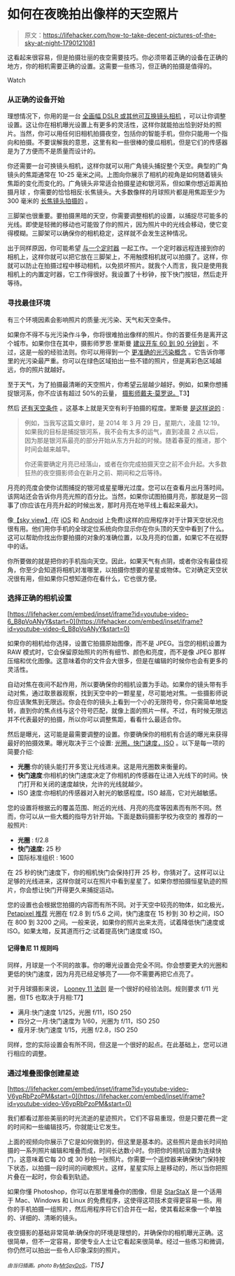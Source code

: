 # 如何在夜晚拍出像样的天空照片

> 原文：<https://lifehacker.com/how-to-take-decent-pictures-of-the-sky-at-night-1790121081>

这看起来很容易，但是拍摄壮丽的夜空需要技巧。你必须带着正确的设备在正确的地方，你的相机需要正确的设置。这需要一些练习，但正确的拍摄是值得的。

Watch

### 从正确的设备开始

理想情况下，你用的是一台 [全画幅 DSLR 或其他可互换镜头相机](https://lifehacker.com/how-to-choose-the-perfect-camera-for-your-needs-5822098) ，可以让你调整设置。这让你在相机曝光设置上有更多的灵活性，这样你就能拍出恰到好处的照片。当然，你可以用任何旧相机拍摄夜空，包括你的智能手机，但你只能用一个指向和拍摄。不要误解我的意思，这里有和一些很棒的傻瓜相机，但是它们的传感器是为了方便而不是质量而设计的。

你还需要一台可换镜头相机，这样你就可以用广角镜头捕捉整个天空。典型的广角镜头的焦距通常在 10-25 毫米之间。上图向你展示了相机的视角是如何随着镜头焦距的变化而变化的。广角镜头非常适合拍摄星迹和银河系，但如果你想近距离拍摄月球 ，你需要的恰恰相反:长焦镜头。大多数像样的月球照片都是用焦距至少为 300 毫米的 [长焦镜头拍摄的](http://lifehacker.com/how-do-i-pick-the-right-lens-for-my-dslr-5963484) 。

三脚架也很重要。要拍摄黑暗的天空，你需要调整相机的设置，以捕捉尽可能多的光线。即使是轻微的移动也可能毁了你的照片，因为照片中的光线会移动，使它变得模糊。三脚架可以确保你的相机稳定，这样就不会发生这种情况。

出于同样原因，你可能希望 [与一个定时器](https://www.amazon.com/s/ref=nb_sb_noss?asc_campaign=InlineText&asc_refurl=https://lifehacker.com/how-to-take-decent-pictures-of-the-sky-at-night-1790121081&asc_source=&field-keywords=timer&tag=kinjalifehackerlink-20&url=search-alias=photo) 一起工作。一个定时器远程连接到你的相机上，这样你就可以把它放在三脚架上，不用触摸相机就可以拍摄了。这样，你就可以防止在拍摄过程中移动相机，以免损坏照片。就我个人而言，我只是使用我相机上的内置定时器，它工作得很好。我设置了十秒钟，按下快门按钮，然后走开等待。

### **寻找最佳环境**

有三个环境因素会影响照片的质量:光污染、天气和天空条件。

如果你不得不与光污染作斗争，你将很难拍出像样的照片。你的首要任务是离开这个城市。如果你住在其中，摄影师罗恩·里斯曼 [建议开车 60 到 90 分钟到](http://makezine.com/projects/how-to-capture-breathtaking-time-lapses-of-the-night-sky/) 。不过，这是一般的经验法则。你可以用得到一个 [更准确的光污染概念](http://lifehacker.com/dark-sky-finder-maps-out-light-pollution-to-find-the-be-1784038540) 。它告诉你哪里的光污染最严重。你可以在绿色区域拍出一些不错的照片，但是离彩色区域越远，你的照片就越好。

至于天气，为了拍摄最清晰的天空照片，你希望云层越少越好。例如，如果你想捕捉银河系，你不应该有超过 50%的云量， [摄影师戴夫·莫罗说。](http://www.davemorrowphotography.com/p/tutorial-shooting-night-sky.html)T3】

然后 [还有天空条件](http://lifehacker.com/take-amazing-nighttime-photos-by-paying-attention-to-at-5958022) 。这基本上就是天空有利于拍摄的程度。里斯曼 [是这样说的](http://makezine.com/projects/how-to-capture-breathtaking-time-lapses-of-the-night-sky/) :

> 例如，当我写这篇文章时，是 2014 年 3 月 29 日，星期六，凌晨 12:19。如果我的目标是捕捉银河系，我不会有太多的运气，直到凌晨 2 点以后，因为那是银河系最亮的部分开始从东方升起的时候。随着春夏的推进，那个时间会越来越早。
> 
> 你还需要确定月亮已经落山，或者在你完成拍摄天空之前不会升起。大多数狂热的夜空摄影师会在新月之前、期间和之后等待。

月亮的亮度会使你试图捕捉的银河或星星曝光过度。您可以在查看月出月落时间。该网站还会告诉你月亮光照的百分比。当然，如果你试图拍摄月亮，那就是另一回事了(你应该在月亮升起的时候出发，那时月亮在地平线上看起来最大)。

像[【sky view】](http://skyview.gsfc.nasa.gov/)(在 [iOS](https://itunes.apple.com/us/app/skyview-free-explore-universe/id413936865?mt=8) 和 [Android](https://play.google.com/store/apps/details?id=com.t11.skyviewfree&hl=en) 上免费)这样的应用程序对于计算天空状况也很有用。他们用你手机的全球定位系统向你显示你在你头顶的天空中看到了什么。这可以帮助你找出你要拍摄的对象的准确位置，以及月亮的位置，如果它不在视野中的话。

你所要做的就是把你的手机指向天空。因此，如果天气有点阴，或者你没有最佳视角，你至少会知道将相机对准哪里，以拍摄你想要的星星或物体。它对确定天空状况很有用，但如果你只想知道你在看什么，它也很方便。

### 选择正确的相机设置

 [https://lifehacker.com/embed/inset/iframe?id=youtube-video-6_B8pVoANyY&start=0](https://lifehacker.com/embed/inset/iframe?id=youtube-video-6_B8pVoANyY&start=0) 

如果你的相机给你选择，设置它拍摄原始图像，而不是 JPEG。当您的相机设置为 RAW 模式时，它会保留原始照片的所有细节、颜色和亮度，而不是像 JPEG 那样压缩和优化图像。这意味着你的文件会大很多，但是在编辑的时候你也会有更多的灵活性。

自动对焦在夜间不起作用，所以要确保你的相机设置为手动。如果你的镜头带有手动对焦，通过取景器观察，找到天空中的一颗星星，尽可能地对焦。一些摄影师说你应该聚焦到无限远。你会在你的镜头上看到一个小的无限符号，你只需简单地旋转，直到你的焦点线与这个符号匹配，就像上面的照片一样。不过，有时候无限远并不代表最好的拍摄，所以你可以调整焦距，看看什么最适合你。

然后是曝光，这可能是最需要调整的设置。你要确保你的相机有合适的曝光来获得最好的拍摄效果。曝光取决于三个设置: [光圈，快门速度，ISO](https://lifehacker.com/basics-of-photography-your-camera-s-manual-settings-5814173) 。以下是每一项的简要介绍:

*   **光圈**:你的镜头能打开多宽让光线进来。这是用光圈数来衡量的。
*   **快门速度**:你相机的快门速度决定了你相机的传感器在让进入光线下的时间。快门打开和关闭的速度越快，允许的光线就越少。
*   ISO 速度:你相机的传感器对入射光的敏感程度。ISO 越高，它对光越敏感。

您的设置将根据云的覆盖范围、附近的光线、月亮的亮度等因素而有所不同。然而，你可以从一些大概的指导方针开始。下面是数码摄影学校为夜空的 推荐的一般照片:

*   **光圈** : f/2.8
*   **快门速度:** 25 秒
*   国际标准组织 : 1600

在 25 秒的快门速度下，你的相机快门会保持打开 25 秒，你猜对了。这样可以让足够的光线进来，这样你就可以在照片中看到星星了。如果你想拍摄恒星轨迹的照片，你会想让快门开得更久来捕捉运动。

您的设置也会根据您拍摄的内容而有所不同。对于天空中较亮的物体，如北极光， [Petapixel 推荐](http://petapixel.com/2014/04/18/beginning-photographers-guide-photographing-northern-lights/) 光圈在 f/2.8 到 f/5.6 之间，快门速度在 15 秒到 30 秒之间，ISO 在 800 到 3200 之间。一般来说，如果你的照片出来太亮，试着降低快门速度或 ISO。如果太暗，反其道而行之:试着提高快门速度或 ISO。

#### 记得鲁尼 11 规则吗

同样，月球是一个不同的故事。你的曝光设置会完全不同。你会想要更大的光圈和更低的快门速度，因为月亮已经足够亮了——你不需要再把它点亮了。

对于月球摄影来说， [Looney 11 法则](https://en.wikipedia.org/wiki/Looney_11_rule) 是一个很好的经验法则。规则要求 f/11 光圈，但T5 也取决于月相:T7】

*   满月:快门速度 1/125，光圈 f/11，ISO 250
*   四分之一月:快门速度为 1/60，光圈为 f/11，ISO 250
*   瘦月牙:快门速度 1/15，光圈 f/2.8，ISO 250

同样，您的实际设置会有所不同，但这是一个很好的起点。在此基础上，您可以进行相应的调整。

### 通过堆叠图像创建星迹

 [https://lifehacker.com/embed/inset/iframe?id=youtube-video-V6ypRbPzoPM&start=0](https://lifehacker.com/embed/inset/iframe?id=youtube-video-V6ypRbPzoPM&start=0) 

我们都看过那些美丽的时光流逝的星迹照片。它们不容易重现，但是只要花费一定的时间和一些编辑技巧，你就能让它发生。

上面的视频向你展示了它是如何做到的，但这里是基本的。这些照片是由长时间拍摄的一系列照片编辑和堆叠而成，时间长达数小时。你把你的相机设置为连续快门，这意味着它每 20 或 30 秒拍一张照片。你需要一个遥控器来确保快门保持按下状态，以拍摄一段时间的间歇照片。这样，星星实际上是移动的，所以当你把照片叠在一起时，你会看到轨迹。

如果你懂 Photoshop，你可以在那里堆叠你的图像，但是 [StarStaX](http://www.markus-enzweiler.de/software/software.html) 是一个适用于 Mac、Windows 和 Linux 的免费程序，这使得这项技术变得更容易一些。用你的手机拍摄一组照片，然后用程序将它们合并在一起，使其看起来像一个单独的、详细的、清晰的镜头。

夜空摄影的基础非常简单:确保你的环境是理想的，并确保你的相机曝光正确。这很简单，但不一定容易，即使专业人士让它看起来很简单。经过一些练习和微调，你仍然可以拍出一些令人印象深刻的照片。

*<small>由当归插画。photo By</small>*[*<small>MrSpyDoS</small>*](http://creativecommons.org/licenses/by-sa/3.0)*<small>。</small>T15】*